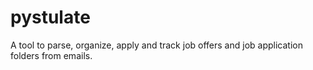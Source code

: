 pystulate
=========

A tool to parse, organize, apply and track job offers and job application folders from emails.
